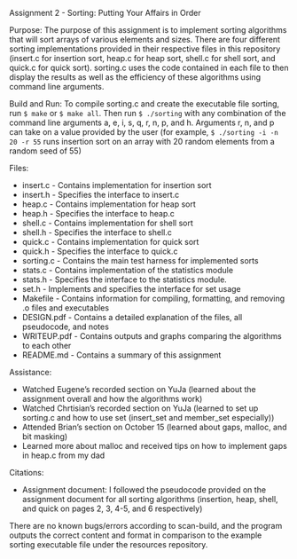 Assignment 2 - Sorting: Putting Your Affairs in Order

Purpose: The purpose of this assignment is to implement sorting algorithms that will sort arrays of various elements and sizes. There are four different sorting implementations provided in their respective files in this repository (insert.c for insertion sort, heap.c for heap sort, shell.c for shell sort, and quick.c for quick sort). sorting.c uses the code contained in each file to then display the results as well as the efficiency of these algorithms using command line arguments.

Build and Run: To compile sorting.c and create the executable file sorting, run `$ make` or `$ make all`. Then run `$ ./sorting` with any combination of the command line arguments a, e, i, s, q, r, n, p, and h. Arguments r, n, and p can take on a value provided by the user (for example, `$ ./sorting -i -n 20 -r 55` runs insertion sort on an array with 20 random elements from a random seed of 55)

Files:
- insert.c
        - Contains implementation for insertion sort
- insert.h
        - Specifies the interface to insert.c
- heap.c 
        - Contains implementation for heap sort
- heap.h
        - Specifies the interface to heap.c
- shell.c
        - Contains implementation for shell sort
- shell.h
        - Specifies the interface to shell.c
- quick.c
        - Contains implementation for quick sort
- quick.h
        - Specifies the interface to quick.c
- sorting.c
        - Contains the main test harness for implemented sorts
- stats.c
        - Contains implementation of the statistics module
- stats.h
        - Specifies the interface to the statistics module.
- set.h
        - Implements and specifies the interface for set usage
- Makefile
        - Contains information for compiling, formatting, and removing .o files and executables
- DESIGN.pdf
        - Contains a detailed explanation of the files, all pseudocode, and notes
- WRITEUP.pdf
        - Contains outputs and graphs comparing the algorithms to each other
- README.md
        - Contains a summary of this assignment

Assistance:
- Watched Eugene’s recorded section on YuJa (learned about the assignment overall and how the algorithms work)
- Watched Chrtisian’s recorded section on YuJa (learned to set up sorting.c and how to use set (insert_set and member_set especially))
- Attended Brian’s section on October 15 (learned about gaps, malloc, and bit masking)
- Learned more about malloc and received tips on how to implement gaps in heap.c from my dad

Citations:
- Assignment document: I followed the pseudocode provided on the assignment document for all sorting algorithms (insertion, heap, shell, and quick on pages 2, 3, 4-5, and 6 respectively)

There are no known bugs/errors according to scan-build, and the program outputs the correct content and format in comparison to the example sorting executable file under the resources repository.

